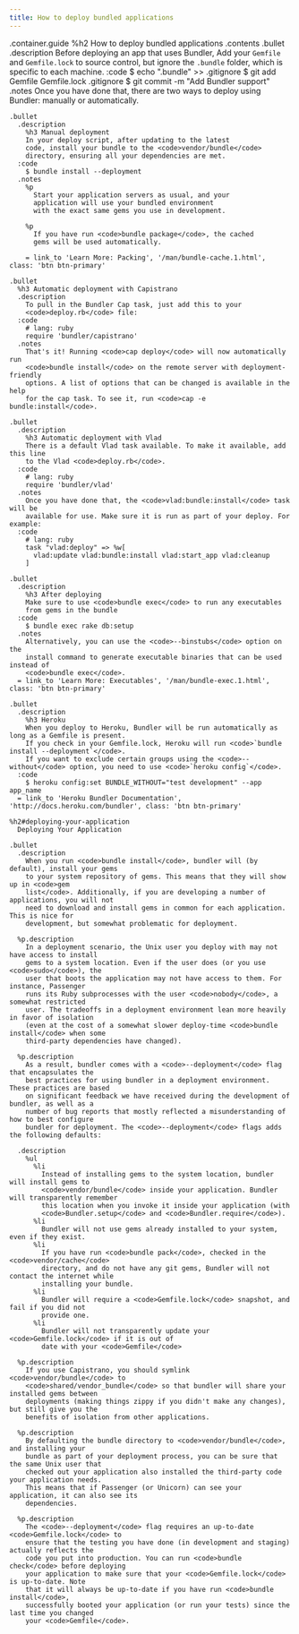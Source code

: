```yaml
---
title: How to deploy bundled applications
---
```

.container.guide
  %h2 How to deploy bundled applications
  .contents
    .bullet
      .description
        Before deploying an app that uses Bundler, Add your <code>Gemfile</code>
        and <code>Gemfile.lock</code> to source control, but ignore the
        <code>.bundle</code> folder, which is specific to each machine.
      :code
        $ echo ".bundle" >> .gitignore
        $ git add Gemfile Gemfile.lock .gitignore
        $ git commit -m "Add Bundler support"
      .notes
        Once you have done that, there are two ways to deploy using Bundler:
        manually or automatically.

    .bullet
      .description
        %h3 Manual deployment
        In your deploy script, after updating to the latest
        code, install your bundle to the <code>vendor/bundle</code>
        directory, ensuring all your dependencies are met.
      :code
        $ bundle install --deployment
      .notes
        %p
          Start your application servers as usual, and your
          application will use your bundled environment
          with the exact same gems you use in development.

        %p
          If you have run <code>bundle package</code>, the cached
          gems will be used automatically.

        = link_to 'Learn More: Packing', '/man/bundle-cache.1.html', class: 'btn btn-primary'

    .bullet
      %h3 Automatic deployment with Capistrano
      .description
        To pull in the Bundler Cap task, just add this to your
        <code>deploy.rb</code> file:
      :code
        # lang: ruby
        require 'bundler/capistrano'
      .notes
        That's it! Running <code>cap deploy</code> will now automatically run
        <code>bundle install</code> on the remote server with deployment-friendly
        options. A list of options that can be changed is available in the help
        for the cap task. To see it, run <code>cap -e bundle:install</code>.

    .bullet
      .description
        %h3 Automatic deployment with Vlad
        There is a default Vlad task available. To make it available, add this line
        to the Vlad <code>deploy.rb</code>.
      :code
        # lang: ruby
        require 'bundler/vlad'
      .notes
        Once you have done that, the <code>vlad:bundle:install</code> task will be
        available for use. Make sure it is run as part of your deploy. For example:
      :code
        # lang: ruby
        task "vlad:deploy" => %w[
          vlad:update vlad:bundle:install vlad:start_app vlad:cleanup
        ]

    .bullet
      .description
        %h3 After deploying
        Make sure to use <code>bundle exec</code> to run any executables
        from gems in the bundle
      :code
        $ bundle exec rake db:setup
      .notes
        Alternatively, you can use the <code>--binstubs</code> option on the
        install command to generate executable binaries that can be used instead of
        <code>bundle exec</code>.
      = link_to 'Learn More: Executables', '/man/bundle-exec.1.html', class: 'btn btn-primary'

    .bullet
      .description
        %h3 Heroku
        When you deploy to Heroku, Bundler will be run automatically as long as a Gemfile is present.
        If you check in your Gemfile.lock, Heroku will run <code>`bundle install --deployment`</code>.
        If you want to exclude certain groups using the <code>--without</code> option, you need to use <code>`heroku config`</code>.
      :code
        $ heroku config:set BUNDLE_WITHOUT="test development" --app app_name
      = link_to 'Heroku Bundler Documentation', 'http://docs.heroku.com/bundler', class: 'btn btn-primary'

    %h2#deploying-your-application
      Deploying Your Application

    .bullet
      .description
        When you run <code>bundle install</code>, bundler will (by default), install your gems
        to your system repository of gems. This means that they will show up in <code>gem
        list</code>. Additionally, if you are developing a number of applications, you will not
        need to download and install gems in common for each application. This is nice for
        development, but somewhat problematic for deployment.

      %p.description
        In a deployment scenario, the Unix user you deploy with may not have access to install
        gems to a system location. Even if the user does (or you use <code>sudo</code>), the
        user that boots the application may not have access to them. For instance, Passenger
        runs its Ruby subprocesses with the user <code>nobody</code>, a somewhat restricted
        user. The tradeoffs in a deployment environment lean more heavily in favor of isolation
        (even at the cost of a somewhat slower deploy-time <code>bundle install</code> when some
        third-party dependencies have changed).

      %p.description
        As a result, bundler comes with a <code>--deployment</code> flag that encapsulates the
        best practices for using bundler in a deployment environment. These practices are based
        on significant feedback we have received during the development of bundler, as well as a
        number of bug reports that mostly reflected a misunderstanding of how to best configure
        bundler for deployment. The <code>--deployment</code> flags adds the following defaults:

      .description
        %ul
          %li
            Instead of installing gems to the system location, bundler will install gems to
            <code>vendor/bundle</code> inside your application. Bundler will transparently remember
            this location when you invoke it inside your application (with
            <code>Bundler.setup</code> and <code>Bundler.require</code>).
          %li
            Bundler will not use gems already installed to your system, even if they exist.
          %li
            If you have run <code>bundle pack</code>, checked in the <code>vendor/cache</code>
            directory, and do not have any git gems, Bundler will not contact the internet while
            installing your bundle.
          %li
            Bundler will require a <code>Gemfile.lock</code> snapshot, and fail if you did not
            provide one.
          %li
            Bundler will not transparently update your <code>Gemfile.lock</code> if it is out of
            date with your <code>Gemfile</code>

      %p.description
        If you use Capistrano, you should symlink <code>vendor/bundle</code> to
        <code>shared/vendor_bundle</code> so that bundler will share your installed gems between
        deployments (making things zippy if you didn't make any changes), but still give you the
        benefits of isolation from other applications.

      %p.description
        By defaulting the bundle directory to <code>vendor/bundle</code>, and installing your
        bundle as part of your deployment process, you can be sure that the same Unix user that
        checked out your application also installed the third-party code your application needs.
        This means that if Passenger (or Unicorn) can see your application, it can also see its
        dependencies.

      %p.description
        The <code>--deployment</code> flag requires an up-to-date <code>Gemfile.lock</code> to
        ensure that the testing you have done (in development and staging) actually reflects the
        code you put into production. You can run <code>bundle check</code> before deploying
        your application to make sure that your <code>Gemfile.lock</code> is up-to-date. Note
        that it will always be up-to-date if you have run <code>bundle install</code>,
        successfully booted your application (or run your tests) since the last time you changed
        your <code>Gemfile</code>.
